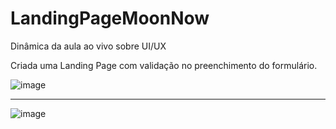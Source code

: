 # LandingPageMoonNow
Dinâmica da aula ao vivo sobre UI/UX


Criada uma Landing Page com validação no preenchimento do formulário.

![image](https://user-images.githubusercontent.com/117776291/222449529-ed572f10-e802-4b6c-be63-8b280ca10871.png)

------------------------------------------------------------------------------------------------------------------------------------------

![image](https://user-images.githubusercontent.com/117776291/222449698-f8acf2a3-b350-4150-8a2a-93f6078d7545.png)
